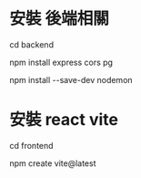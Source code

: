 # 安裝 後端相關
cd backend

npm install express cors pg

npm install --save-dev nodemon

# 安裝 react vite
cd frontend

npm create vite@latest

